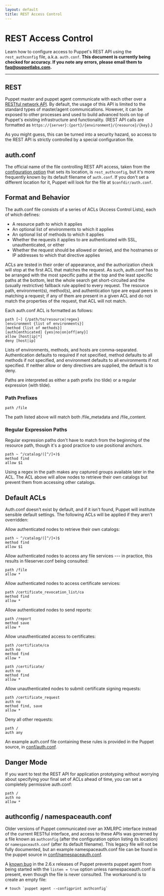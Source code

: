 ```yaml
---
layout: default
title: REST Access Control
---
```


REST Access Control
===================

Learn how to configure access to Puppet's REST API using the `rest_authconfig` file, a.k.a. `auth.conf`. **This document is currently being checked for accuracy. If you note any errors, please email them to <faq@puppetlabs.com>.**

* * *

REST
----

Puppet master and puppet agent communicate with each other over a [RESTful network API](./rest_api.html). By default, the usage of this API is limited to the standard types of master/agent communications. However, it can be exposed to other processes and used to build advanced tools on top of Puppet's existing infrastructure and functionality. (REST API calls are formatted as `https://{server}:{port}/{environment}/{resource}/{key}`.)


As you might guess, this can be turned into a security hazard, so access to the REST API is strictly controlled by a special configuration file.

auth.conf
---------

The official name of the file controlling REST API access, taken from the [configuration option](/references/latest/configuration.html) that sets its location, is `rest_authconfig`, but it's more frequently known by its default filename of `auth.conf`. If you don't set a different location for it, Puppet will look for the file at `$confdir/auth.conf`.

Format and Behavior
-------------------

The auth.conf file consists of a series of ACLs (Access Control Lists), each of which defines: 

* A resource path to which it applies
* An optional list of environments to which it applies
* An optional list of methods to which it applies
* Whether the requests it applies to are authenticated with SSL, unauthenticated, or either
* Whether the request should be allowed or denied, and the hostnames or IP addresses to which that directive applies

ACLs are tested in their order of appearance, and the authorization check will stop at the first ACL that matches the request. As such, auth.conf has to be arranged with the most specific paths at the top and the least specific paths at the bottom, lest the whole search get short-circuited and the (usually restrictive) fallback rule applied to every request. The resource path, environment(s), method(s), and authentication type are equal peers in matching a request; if any of them are present in a given ACL and do not match the properties of the request, that ACL will not match. 

Each auth.conf ACL is formatted as follows:

    path [~] {/path/to/resource|regex}
    [environment {list of environments}]
    [method {list of methods}]
    [auth[enthicated] {yes|no|on|off|any}]
    allow [host|ip|*]
    deny [host|ip]

Lists of environments, methods, and hosts are comma-separated. Authentication defaults to required if not specified, method defaults to all methods if not specified, and environment defaults to all environments if not specified. If neither allow or deny directives are supplied, the default is to deny. 

Paths are interpreted as either a path prefix (no tilde) or a regular expression (with tilde). 

### Path Prefixes

    path /file

The path listed above will match both /file_metadata and
/file_content.

### Regular Expression Paths

Regular expression paths don't have to match from the beginning of the resource path, though it's a good practice to use positional anchors. 

    path ~ ^/catalog/([^/]+)$
    method find
    allow $1

Using a regex in the path makes any captured groups available later in the ACL. The ACL above will allow nodes to retrieve their own catalogs but prevent them from accessing other catalogs.

Default ACLs
------------

Auth.conf doesn't exist by default, and if it isn't found, Puppet will institute sensible default settings. The following ACLs will be applied if they aren't overridden:

Allow authenticated nodes to retrieve their own catalogs:

    path ~ ^/catalog/([^/]+)$
    method find
    allow $1

Allow authenticated nodes to access any file services --- in practice, this results in fileserver.conf being consulted: 

    path /file
    allow *

Allow authenticated nodes to access certificate services:

    path /certificate_revocation_list/ca
    method find
    allow *

Allow authenticated nodes to send reports:

    path /report
    method save
    allow *

Allow unauthenticated access to certificates:

    path /certificate/ca
    auth no
    method find
    allow *

    path /certificate/
    auth no
    method find
    allow *

Allow unauthenticated nodes to submit certificate signing requests:

    path /certificate_request
    auth no
    method find, save
    allow *

Deny all other requests:

    path /
    auth any

An example auth.conf file containing these rules is provided in the Puppet source, in [conf/auth.conf](http://github.com/puppetlabs/puppet/blob/2.6.x/conf/auth.conf).

Danger Mode
-----------

If you want to test the REST API for application prototyping without worrying about specifying your final set of ACLs ahead of time, you can set a completely permissive auth.conf:

    path /
    auth no
    allow *

authconfig / namespaceauth.conf
-------------------------------

Older versions of Puppet communicated over an XMLRPC interface instead of the current RESTful interface, and access to these APIs was governed by a file known as `authconfig` (after the configuration option listing its location) or `namespaceauth.conf` (after its default filename). This legacy file will not be fully documented, but an example namespaceauth.conf file can be found in the puppet source in [conf/namespaceauth.conf](http://github.com/puppetlabs/puppet/blob/2.6.x/conf/namespaceauth.conf).

A [known bug](http://projects.puppetlabs.com/issues/6442) in the 2.6.x releases of Puppet prevents puppet agent from being started with the `listen = true` option unless namespaceauth.conf is present, even though the file is never consulted. The workaround is to create an empty file:

    # touch `puppet agent --configprint authconfig`

